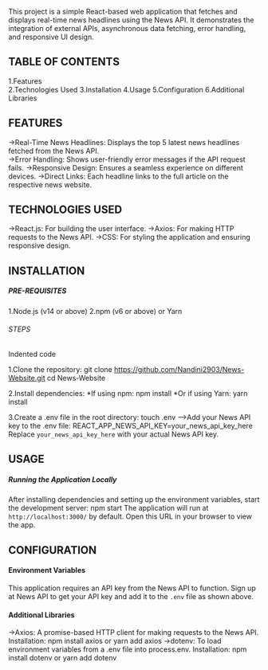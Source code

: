 This project is a simple React-based web application that fetches and displays real-time news headlines using the News API. It demonstrates the integration of external APIs, asynchronous data fetching, error handling, and responsive UI design.
## TABLE OF CONTENTS
1.Features  
2.Technologies Used
3.Installation
4.Usage
5.Configuration
6.Additional Libraries

## FEATURES
->Real-Time News Headlines: Displays the top 5 latest news headlines fetched from the News API.  
->Error Handling: Shows user-friendly error messages if the API request fails.
->Responsive Design: Ensures a seamless experience on different devices.
->Direct Links: Each headline links to the full article on the respective news website.

## TECHNOLOGIES USED
->React.js: For building the user interface.
->Axios: For making HTTP requests to the News API.
->CSS: For styling the application and ensuring responsive design.

## INSTALLATION
##### PRE-REQUISITES
1.Node.js (v14 or above)
2.npm (v6 or above) or Yarn

###### STEPS
Indented code

1.Clone the repository:
git clone https://github.com/Nandini2903/News-Website.git
cd News-Website

2.Install dependencies:
*If using npm:
npm install
*Or if using Yarn:
yarn install

3.Create a .env file in the root directory:
touch .env
-->Add your News API key to the .env file:
REACT_APP_NEWS_API_KEY=your_news_api_key_here
Replace `your_news_api_key_here` with your actual News API key.

## USAGE
##### Running the Application Locally
After installing dependencies and setting up the environment variables, start the development server:
npm start
The application will run at `http://localhost:3000/` by default. Open this URL in your browser to view the app.

## CONFIGURATION
#### Environment Variables
This application requires an API key from the News API to function. Sign up at News API to get your API key and add it to the `.env` file as shown above.
#### Additional Libraries
->Axios: A promise-based HTTP client for making requests to the News API.
Installation: npm install axios or yarn add axios
->dotenv: To load environment variables from a .env file into process.env.
Installation: npm install dotenv or yarn add dotenv

